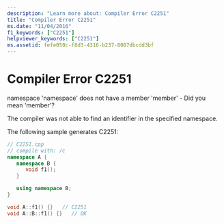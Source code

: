 ```yaml
---
description: "Learn more about: Compiler Error C2251"
title: "Compiler Error C2251"
ms.date: "11/04/2016"
f1_keywords: ["C2251"]
helpviewer_keywords: ["C2251"]
ms.assetid: fefe050c-f8d3-4316-b237-8007dbcdd3bf
---
```

# Compiler Error C2251

namespace 'namespace' does not have a member 'member' - Did you mean 'member'?

The compiler was not able to find an identifier in the specified namespace.

The following sample generates C2251:

```cpp
// C2251.cpp
// compile with: /c
namespace A {
   namespace B {
      void f1();
   }

   using namespace B;
}

void A::f1() {}   // C2251
void A::B::f1() {}   // OK
```
